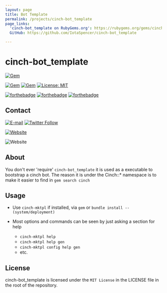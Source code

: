 ```yaml
---
layout: page
title: Bot Template
permalink: /projects/cinch-bot_template
page_links:
  'cinch-bot_template on RubyGems.org': https://rubygems.org/gems/cinch-bot_template
  GitHub: https://github.com/IotaSpencer/cinch-bot_template

---
```

# cinch-bot_template

<div markdown="1">

[![Gem](https://img.shields.io/gem/v/cinch-bot_template.svg?style=for-the-badge)](https://rubygems.org/gems/cinch-bot_template)

[![Gem](https://img.shields.io/gem/dt/cinch-bot_template.svg?style=for-the-badge)](https://rubygems.org/gems/cinch-bot_template)
[![Gem](https://img.shields.io/gem/dtv/cinch-bot_template.svg?style=for-the-badge)](https://rubygems.org/gems/cinch-bot_template)
[![License: MIT](https://img.shields.io/badge/License-MIT-yellow.svg?style=for-the-badge)](https://opensource.org/licenses/MIT)

[![forthebadge](https://forthebadge.com/images/badges/uses-badges.svg)](https://forthebadge.com)
[![forthebadge](https://forthebadge.com/images/badges/built-with-love.svg)](https://forthebadge.com)
[![forthebadge](https://forthebadge.com/images/badges/uses-git.svg)](https://forthebadge.com)

## Contact

[![E-mail](https://img.shields.io/badge/Email-Me-green.svg?style=for-the-badge)](mailto:me@iotaspencer.me)
[![Twitter Follow](https://img.shields.io/twitter/follow/IotaEcode.svg?label=Follow%20Me%20on%20Twitter&style=for-the-badge)](https://twitter.com/IotaEcode)

[![Website](https://img.shields.io/website-up-down-green-red/https/iotaspencer.me.svg?label=My%20Site%20-%20IotaSpencer%2Eme&style=for-the-badge)](https://iotaspencer.me)

![Website](https://img.shields.io/website/http/shields.io.svg?label=cinch-bot_template%20on%20IotaSpencer.me&style=for-the-badge)

</div>

## About

You don't ever 'require' `cinch-bot_template` it is used as a executable to bootstrap a cinch bot.
The reason it is under the  Cinch::* namespace is to make it easier to find in `gem search cinch`

## Usage

* Use `cinch-mktpl` if installed, via `gem` or `bundle install --(system/deployment)`

* Most options and commands can be seen by just asking a section for help
  * `cinch-mktpl help`
  * `cinch-mktpl help gen`
  * `cinch-mktpl config help gen`
  * etc.

## License

cinch-bot_template is licensed under the `MIT License` in the LICENSE file in the root of the repository.